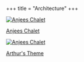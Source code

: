 +++
title = "Architecture"
+++

<div class="container-fluid">
  <div class="row">
    <div class="col-sm">
      <div class="card no-border" style="width: 18rem;">
        <a class ="custom-card" href="/architecture/anjees-chalet">
          <img class="card-img-top" src="/img/architecture/covers/Anjees-Cover.gif" alt="Anjees Chalet">
          <p class="text-center">Anjees Chalet</p>
        </a>
      </div>
    </div>

  <div class="col-sm">
    <div class="card no-border" style="width: 18rem;">
      <a class ="custom-card" href="/architecture/arthurs-theme">
        <img class="card-img-top" src="/img/architecture/covers/Arthurs-Cover.gif" alt="Anjees Chalet">
        <p class="text-center">Arthur's Theme</p>
      </a>
    </div>
  </div>

  <div class="col-sm">
  </div>
  </div>
</div>